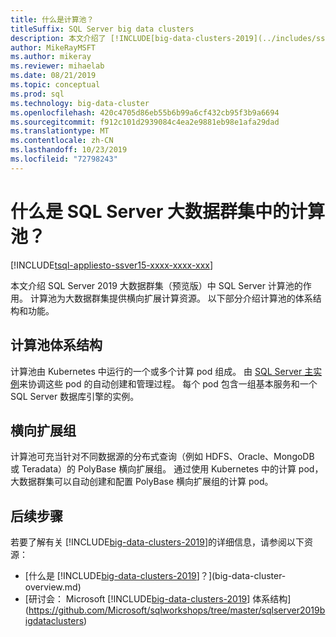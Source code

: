 ```yaml
---
title: 什么是计算池？
titleSuffix: SQL Server big data clusters
description: 本文介绍了 [!INCLUDE[big-data-clusters-2019](../includes/ssbigdataclusters-ver15.md)]中的计算池。
author: MikeRayMSFT
ms.author: mikeray
ms.reviewer: mihaelab
ms.date: 08/21/2019
ms.topic: conceptual
ms.prod: sql
ms.technology: big-data-cluster
ms.openlocfilehash: 420c4705d86eb55b6b99a6cf432cb95f3b9a6694
ms.sourcegitcommit: f912c101d2939084c4ea2e9881eb98e1afa29dad
ms.translationtype: MT
ms.contentlocale: zh-CN
ms.lasthandoff: 10/23/2019
ms.locfileid: "72798243"
---
```

# <a name="what-are-compute-pools-in-a-sql-server-big-data-cluster"></a>什么是 SQL Server 大数据群集中的计算池？

[!INCLUDE[tsql-appliesto-ssver15-xxxx-xxxx-xxx](../includes/tsql-appliesto-ssver15-xxxx-xxxx-xxx.md)]

本文介绍 SQL Server 2019 大数据群集（预览版）中 SQL Server 计算池的作用。 计算池为大数据群集提供横向扩展计算资源。 以下部分介绍计算池的体系结构和功能。

## <a name="compute-pool-architecture"></a>计算池体系结构

计算池由 Kubernetes 中运行的一个或多个计算 pod 组成。 由 [SQL Server 主实例](concept-master-instance.md)来协调这些 pod 的自动创建和管理过程。 每个 pod 包含一组基本服务和一个 SQL Server 数据库引擎的实例。

## <a name="scale-out-groups"></a>横向扩展组

计算池可充当针对不同数据源的分布式查询（例如 HDFS、Oracle、MongoDB 或 Teradata）的 PolyBase 横向扩展组。 通过使用 Kubernetes 中的计算 pod，大数据群集可以自动创建和配置 PolyBase 横向扩展组的计算 pod。

## <a name="next-steps"></a>后续步骤

若要了解有关 [!INCLUDE[big-data-clusters-2019](../includes/ssbigdataclusters-ss-nover.md)]的详细信息，请参阅以下资源：

- [什么是 [!INCLUDE[big-data-clusters-2019](../includes/ssbigdataclusters-ver15.md)]？](big-data-cluster-overview.md)
- [研讨会： Microsoft [!INCLUDE[big-data-clusters-2019](../includes/ssbigdataclusters-ss-nover.md)] 体系结构](https://github.com/Microsoft/sqlworkshops/tree/master/sqlserver2019bigdataclusters)
